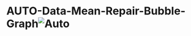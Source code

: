 # AUTO-Data-Mean-Repair-Bubble-Graph![Auto](https://user-images.githubusercontent.com/119742720/205452738-211c76be-9a42-49eb-880a-f3aa496dd246.png)
